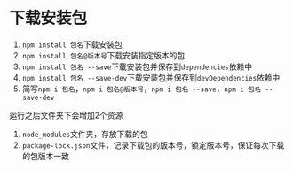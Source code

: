 # 下载安装包
1. `npm install 包名`下载安装包
2. `npm install 包名@版本号`下载安装指定版本的包
3. `npm install 包名 --save`下载安装包并保存到`dependencies`依赖中
4. `npm install 包名 --save-dev`下载安装包并保存到`devDependencies`依赖中
5. 简写`npm i 包名`，`npm i 包名@版本号`，`npm i 包名 --save`，`npm i 包名 --save-dev`

运行之后文件夹下会增加2个资源
1. `node_modules`文件夹，存放下载的包
2. `package-lock.json`文件，记录下载包的版本号，锁定版本号，保证每次下载的包版本一致
